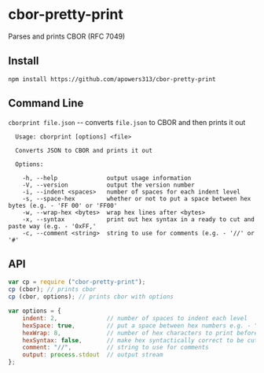 # cbor-pretty-print
Parses and prints CBOR (RFC 7049)

## Install
`npm install https://github.com/apowers313/cbor-pretty-print`

## Command Line
`cborprint file.json` -- converts `file.json` to CBOR and then prints it out

``` 
  Usage: cborprint [options] <file>

  Converts JSON to CBOR and prints it out

  Options:

    -h, --help              output usage information
    -V, --version           output the version number
    -i, --indent <spaces>   number of spaces for each indent level
    -s, --space-hex         whether or not to put a space between hex bytes (e.g. - 'FF 00' or 'FF00'
    -w, --wrap-hex <bytes>  wrap hex lines after <bytes>
    -x, --syntax            print out hex syntax in a ready to cut and paste way (e.g. - '0xFF,'
    -c, --comment <string>  string to use for comments (e.g. - '//' or '#'
```

## API
``` js
var cp = require ("cbor-pretty-print");
cp (cbor); // prints cbor
cp (cbor, options); // prints cbor with options

var options = {
    indent: 2,              // number of spaces to indent each level
    hexSpace: true,         // put a space between hex numbers e.g. - "FF 00" instead of "FF00"
    hexWrap: 8,             // number of hex characters to print before line wrapping
    hexSyntax: false,       // make hex syntactically correct to be cut-and-paste ready: "0xFF, "
    comment: "//",          // string to use for comments
    output: process.stdout  // output stream
};
```